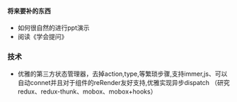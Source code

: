 #### 将来要补的东西
+ 如何很自然的进行ppt演示
+ 阅读《学会提问》

### 技术
+ 优雅的第三方状态管理器，去掉action,type,等繁琐步骤,支持immer,js、可以自动connet并且对于组件的reRender友好支持,优雅实现异步dispatch
（研究redux、redux-thunk、mobox、mobox+hooks）